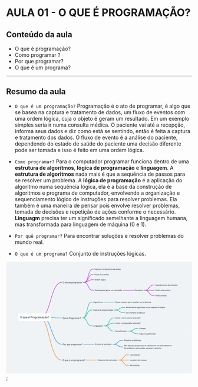 # AULA 01 - O QUE É PROGRAMAÇÃO?

## Conteúdo da aula

- O que é programação?
- Como programar ?
- Por que programar?
- O que é um programa?

---

## Resumo da aula

- `O que é um programação?` Programação é o ato de programar, é algo que se basea na captura e tratamento de dados, um fluxo de eventos com uma ordem lógica, cuja o objeto é geram um resultado. Em um exemplo simples seria ir numa consulta médica. O paciente vai até a recepção, informa seus dados e diz como está se sentindo, então é feita a captura e tratamento dos dados. O fluxo de evento é a análise do paciente, dependendo do estado de saúde do paciente uma decisão diferente pode ser tomada e isso é feito em uma ordem lógica.

- `Como programar?` Para o computador programar funciona dentro de uma **estrutura de algoritmos**, **lógica de programação** e **linguagem**. A **estrutura de algoritmos** nada mais é que a sequência de passos para se resolver um problema. A **lógica de programação** é a aplicação do algoritmo numa sequência lógica, ela é a base da construção de algoritmos e programa de computador, envolvendo a organização e sequenciamento lógico de instruções para resolver problemas. Ela também é uma maneira de pensar pois envolve resolver problemas, tomada de decisões e repetição de ações conforme o necessário. **Linguagm** precisa ter um significado semelhante a linguagem humana, mas transformada para linguagem de máquina (0 e 1).

- `Por quê programar?` Para encontrar soluções e resolver problemas do mundo real.
- `O que é um programa?` Conjunto de instruções lógicas.

![O que é programação](./../../.github/mod01/img_au01.png);
